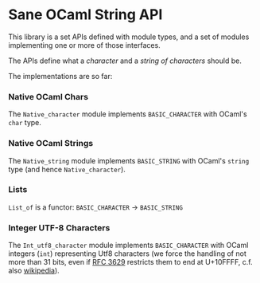 
Sane OCaml String API
=====================


This library is a set APIs defined with module types, and a set of
modules implementing one or more of those interfaces.

The APIs define what a *character* and a *string of characters* should
be.

The implementations are so far:

### Native OCaml Chars

The `Native_character` module implements `BASIC_CHARACTER` with
OCaml's `char` type.

### Native OCaml Strings

The `Native_string` module implements `BASIC_STRING` with OCaml's
`string` type (and hence `Native_character`).

### Lists

`List_of` is a functor: `BASIC_CHARACTER` → `BASIC_STRING`

### Integer UTF-8 Characters

The `Int_utf8_character` module implements `BASIC_CHARACTER` with
OCaml integers (`int`) representing Utf8 characters (we force the
handling of not more than 31 bits, even if [RFC 3629][RFC3629]
restricts them to end at U+10FFFF, c.f. also
[wikipedia][wikipedia:UTF-8]).

[wikipedia:UTF-8]: http://en.wikipedia.org/wiki/UTF-8
[RFC3629]: http://tools.ietf.org/html/rfc3629
